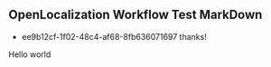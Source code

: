 ## OpenLocalization Workflow Test MarkDown
* ee9b12cf-1f02-48c4-af68-8fb636071697 
thanks!

Hello world